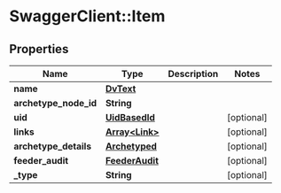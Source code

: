 # SwaggerClient::Item

## Properties
Name | Type | Description | Notes
------------ | ------------- | ------------- | -------------
**name** | [**DvText**](DvText.md) |  | 
**archetype_node_id** | **String** |  | 
**uid** | [**UidBasedId**](UidBasedId.md) |  | [optional] 
**links** | [**Array&lt;Link&gt;**](Link.md) |  | [optional] 
**archetype_details** | [**Archetyped**](Archetyped.md) |  | [optional] 
**feeder_audit** | [**FeederAudit**](FeederAudit.md) |  | [optional] 
**_type** | **String** |  | [optional] 

